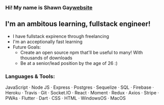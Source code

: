 ### Hi! My name is Shawn Gay[website]

## I'm an ambitous learning, fullstack engineer!
- I have fullstack expirence through freelancing
- I'm an acceptionally fast learning
- Future Goals: 
  - Create an open source npm that'll be useful to many! With thousands of downloads
  - Be at a senior/lead position by the age of 26 :)

### Languages & Tools:
JavaScript · Node JS · Express · Postgres · Sequelize · SQL · Firebase · Heroku · Travis · Git ·
Socket.IO · React · Moment · Redux · Axios · Stripe · PWAs · Flutter · Dart · CSS · HTML ·
WindowsOS · MacOS


<br />
<br />

[website]: https://shawn-gay.netlify.app/
